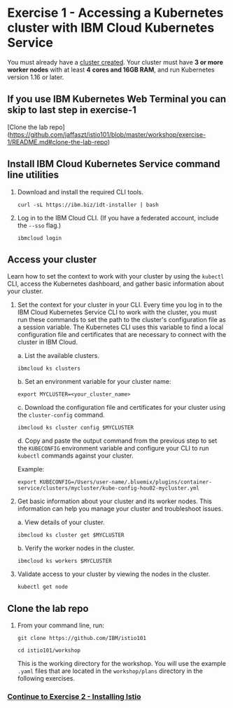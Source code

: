 # Exercise 1 - Accessing a Kubernetes cluster with IBM Cloud Kubernetes Service

You must already have a [cluster created](https://cloud.ibm.com/docs/containers?topic=containers-clusters#clusters_standard). Your cluster must have **3 or more worker nodes** with at least **4 cores and 16GB RAM**, and run Kubernetes version 1.16 or later.

## If you use IBM Kubernetes Web Terminal you can skip to last step in exercise-1 

[Clone the lab repo] (https://github.com/jaffaszt/istio101/blob/master/workshop/exercise-1/README.md#clone-the-lab-repo)



## Install IBM Cloud Kubernetes Service command line utilities

1.  Download and install the required CLI tools.

    ```shell
    curl -sL https://ibm.biz/idt-installer | bash
    ```

2.  Log in to the IBM Cloud CLI. (If you have a federated account, include the `--sso` flag.)

    ```shell
    ibmcloud login
    ```

## Access your cluster
Learn how to set the context to work with your cluster by using the `kubectl` CLI, access the Kubernetes dashboard, and gather basic information about your cluster.

1.  Set the context for your cluster in your CLI. Every time you log in to the IBM Cloud Kubernetes Service CLI to work with the cluster, you must run these commands to set the path to the cluster's configuration file as a session variable. The Kubernetes CLI uses this variable to find a local configuration file and certificates that are necessary to connect with the cluster in IBM Cloud.

    a. List the available clusters.

    ```shell
    ibmcloud ks clusters
    ```

    b. Set an environment variable for your cluster name:

    ```shell
    export MYCLUSTER=<your_cluster_name>
    ```

    c. Download the configuration file and certificates for your cluster using the `cluster-config` command.

    ```shell
    ibmcloud ks cluster config $MYCLUSTER
    ```

    d. Copy and paste the output command from the previous step to set the `KUBECONFIG` environment variable and configure your CLI to run `kubectl` commands against your cluster.

    Example:
    ```shell
    export KUBECONFIG=/Users/user-name/.bluemix/plugins/container-service/clusters/mycluster/kube-config-hou02-mycluster.yml
    ```

2.  Get basic information about your cluster and its worker nodes. This information can help you manage your cluster and troubleshoot issues.

    a.  View details of your cluster.

    ```shell
    ibmcloud ks cluster get $MYCLUSTER
    ```

    b.  Verify the worker nodes in the cluster.

    ```shell
    ibmcloud ks workers $MYCLUSTER
    ```

3.  Validate access to your cluster by viewing the nodes in the cluster.

    ```shell
    kubectl get node
    ```

## Clone the lab repo

1. From your command line, run:

    ```shell
    git clone https://github.com/IBM/istio101

    cd istio101/workshop
    ```

    This is the working directory for the workshop. You will use the example `.yaml` files that are located in the `workshop/plans` directory in the following exercises.

### [Continue to Exercise 2 - Installing Istio](../exercise-2/README.md)
